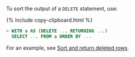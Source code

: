 To sort the output of a `DELETE` statement, use:

{% include copy-clipboard.html %}
~~~ sql
> WITH a AS (DELETE ... RETURNING ...)
  SELECT ... FROM a ORDER BY ...
~~~

For an example, see [Sort and return deleted rows](delete.html#sort-and-return-deleted-rows).
